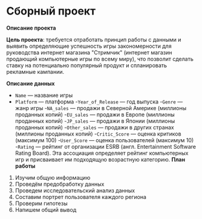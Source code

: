 # Сборный проект
**Описание проекта**

**Цель проекта**: требуется отработать принцип работы с данными и выявить определяющие успешность игры закономерности для руководства интернет магазина "Стримчик" (интернет магазин продающий компьютерные игры по всему миру), что позволит сделать ставку на потенциально популярный продукт и спланировать рекламные кампании.

**Описание данных**
- `Name` — название игры
- `Platform` — платформа
-`Year_of_Release` — год выпуска
-`Genre` — жанр игры
-`NA_sales` — продажи в Северной Америке (миллионы проданных копий)
-`EU_sales` — продажи в Европе (миллионы проданных копий)
-`JP_sales` — продажи в Японии (миллионы проданных копий)
-`Other_sales` — продажи в других странах (миллионы проданных копий)
-`Critic_Score` — оценка критиков (максимум 100)
-`User_Score` — оценка пользователей (максимум 10)
-`Rating` — рейтинг от организации ESRB (англ. Entertainment Software Rating Board). Эта ассоциация определяет рейтинг компьютерных игр и присваивает им подходящую возрастную категорию.
**План работы**

1. Изучим общую информацию
2. Проведём предобработку данных
3. Проведем исследовательский анализ данных
4. Составим портрет пользователя каждого региона
5. Проверим гипотезы
6. Напишем общий вывод
